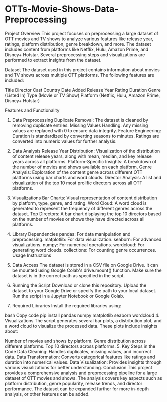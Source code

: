 # OTTs-Movie-Shows-Data-Preprocessing


Project Overview
This project focuses on preprocessing a large dataset of OTT movies and TV shows to analyze various features like release year, ratings, platform distribution, genre breakdown, and more. The dataset includes content from platforms like Netflix, Hulu, Amazon Prime, and Disney+ Hotstar. Several preprocessing steps and visualizations are performed to extract insights from the dataset.

Dataset
The dataset used in this project contains information about movies and TV shows across multiple OTT platforms. The following features are included:

Title
Director
Cast
Country
Date Added
Release Year
Rating
Duration
Genre (Listed In)
Type (Movie or TV Show)
Platform (Netflix, Hulu, Amazon Prime, Disney+ Hotstar)


Features and Functionality
1. Data Preprocessing
Duplicate Removal: The dataset is cleaned by removing duplicate entries.
Missing Values Handling: Any missing values are replaced with 0 to ensure data integrity.
Feature Engineering:
Duration is standardized by converting seasons to minutes.
Ratings are converted into numeric values for further analysis.
2. Data Analysis
Release Year Distribution: Visualization of the distribution of content release years, along with mean, median, and key release years across all platforms.
Platform-Specific Insights: A breakdown of the number of movies and shows available on each platform.
Genre Analysis: Exploration of the content genre across different OTT platforms using bar charts and word clouds.
Director Analysis: A list and visualization of the top 10 most prolific directors across all OTT platforms.
3. Visualizations
Bar Charts: Visual representation of content distribution by platform, type, genre, and rating.
Word Cloud: A word cloud is generated to represent the frequency of different genres across the dataset.
Top Directors: A bar chart displaying the top 10 directors based on the number of movies or shows they have directed across all platforms.
4. Library Dependencies
pandas: For data manipulation and preprocessing.
matplotlib: For data visualization.
seaborn: For advanced visualizations.
numpy: For numerical operations.
wordcloud: For generating word clouds.
collections: For counting genre occurrences.
Usage Instructions
1. Data Access
The dataset is stored in a CSV file on Google Drive. It can be mounted using Google Colab's drive.mount() function. Make sure the dataset is in the correct path as specified in the script.

2. Running the Script
Download or clone this repository.
Upload the dataset to your Google Drive or specify the path to your local dataset.
Run the script in a Jupyter Notebook or Google Colab.
3. Required Libraries
Install the required libraries using:

bash
Copy code
pip install pandas numpy matplotlib seaborn wordcloud
4. Visualizations
The script generates several bar plots, a distribution plot, and a word cloud to visualize the processed data. These plots include insights about:

Number of movies and shows by platform.
Genre distribution across different platforms.
Top 10 directors across platforms.
5. Key Steps in the Code
Data Cleaning: Handles duplicates, missing values, and incorrect data.
Data Transformation: Converts categorical features like ratings and duration into numerical values.
Data Visualization: Provides insights through various visualizations for better understanding.
Conclusion
This project provides a comprehensive analysis and preprocessing pipeline for a large dataset of OTT movies and shows. The analysis covers key aspects such as platform distribution, genre popularity, release trends, and director performance. The dataset can be expanded further for more in-depth analysis, or other features can be added.



